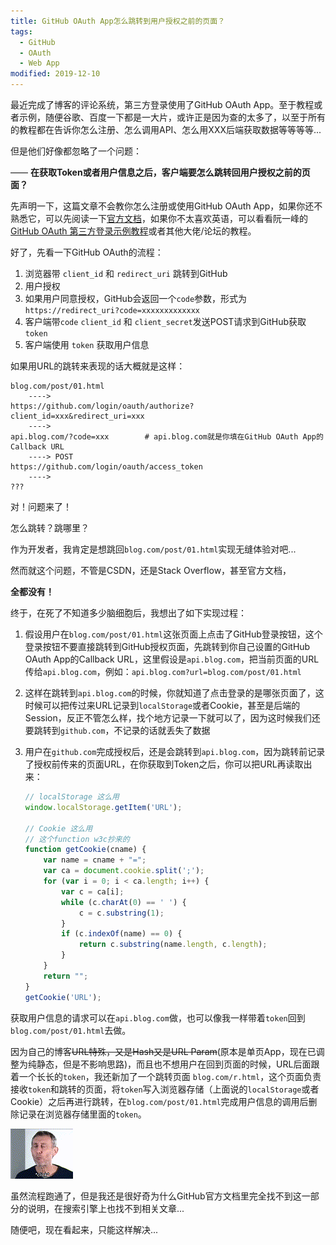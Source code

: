 ```yaml
---
title: GitHub OAuth App怎么跳转到用户授权之前的页面？
tags: 
  - GitHub
  - OAuth
  - Web App
modified: 2019-12-10
---
```


最近完成了博客的评论系统，第三方登录使用了GitHub OAuth App。至于教程或者示例，随便谷歌、百度一下都是一大片，或许正是因为查的太多了，以至于所有的教程都在告诉你怎么注册、怎么调用API、怎么用XXX后端获取数据等等等等...

但是他们好像都忽略了一个问题：

—— **在获取Token或者用户信息之后，客户端要怎么跳转回用户授权之前的页面？**

先声明一下，这篇文章不会教你怎么注册或使用GitHub OAuth App，如果你还不熟悉它，可以先阅读一下[官方文档]( https://developer.github.com/apps/building-oauth-apps/ )，如果你不太喜欢英语，可以看看阮一峰的[GitHub OAuth 第三方登录示例教程]( http://www.ruanyifeng.com/blog/2019/04/github-oauth.html )或者其他大佬/论坛的教程。

好了，先看一下GitHub OAuth的流程：

1. 浏览器带 `client_id` 和 `redirect_uri` 跳转到GitHub
2. 用户授权
3. 如果用户同意授权，GitHub会返回一个`code`参数，形式为 `https://redirect_uri?code=xxxxxxxxxxxxx`
4. 客户端带`code` `client_id` 和 `client_secret`发送POST请求到GitHub获取 `token`
5. 客户端使用 `token` 获取用户信息

如果用URL的跳转来表现的话大概就是这样：

```text
blog.com/post/01.html
    ---->
https://github.com/login/oauth/authorize?client_id=xxx&redirect_uri=xxx
    ---->
api.blog.com/?code=xxx        # api.blog.com就是你填在GitHub OAuth App的Callback URL
    ----> POST
https://github.com/login/oauth/access_token
    ---->
???
```

对！问题来了！

怎么跳转？跳哪里？

作为开发者，我肯定是想跳回`blog.com/post/01.html`实现无缝体验对吧...

然而就这个问题，不管是CSDN，还是Stack Overflow，甚至官方文档，

**全都没有！**



终于，在死了不知道多少脑细胞后，我想出了如下实现过程：

1. 假设用户在`blog.com/post/01.html`这张页面上点击了GitHub登录按钮，这个登录按钮不要直接跳转到GitHub授权页面，先跳转到你自己设置的GitHub OAuth App的Callback URL，这里假设是`api.blog.com`，把当前页面的URL传给`api.blog.com`，例如：`api.blog.com?url=blog.com/post/01.html`

2. 这样在跳转到`api.blog.com`的时候，你就知道了点击登录的是哪张页面了，这时候可以把传过来URL记录到`localStorage`或者Cookie，甚至是后端的Session，反正不管怎么样，找个地方记录一下就可以了，因为这时候我们还要跳转到`github.com`，不记录的话就丢失了数据

3. 用户在`github.com`完成授权后，还是会跳转到`api.blog.com`，因为跳转前记录了授权前传来的页面URL，在你获取到Token之后，你可以把URL再读取出来：

   ```javascript
   // localStorage 这么用
   window.localStorage.getItem('URL');
   
   // Cookie 这么用
   // 这个function w3c抄来的
   function getCookie(cname) {
       var name = cname + "=";
       var ca = document.cookie.split(';');
       for (var i = 0; i < ca.length; i++) {
           var c = ca[i];
           while (c.charAt(0) == ' ') {
               c = c.substring(1);
           }
           if (c.indexOf(name) == 0) {
               return c.substring(name.length, c.length);
           }
       }
       return "";
   }
   getCookie('URL');
   ```

获取用户信息的请求可以在`api.blog.com`做，也可以像我一样带着`token`回到`blog.com/post/01.html`去做。

因为自己的博客~~URL特殊，又是Hash又是URL Param~~(原本是单页App，现在已调整为纯静态，但是不影响思路)，而且也不想用户在回到页面的时候，URL后面跟着一个长长的`token`，我还新加了一个跳转页面 `blog.com/r.html`，这个页面负责接收`token`和跳转的页面，将`token`写入浏览器存储（上面说的`localStorage`或者Cookie）之后再进行跳转，在`blog.com/post/01.html`完成用户信息的调用后删除记录在浏览器存储里面的`token`。

![](/p_assets/201910/nice.gif)

虽然流程跑通了，但是我还是很好奇为什么GitHub官方文档里完全找不到这一部分的说明，在搜索引擎上也找不到相关文章...

随便吧，现在看起来，只能这样解决...